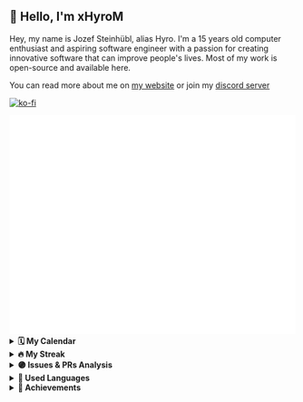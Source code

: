 ## 👋 Hello, I'm xHyroM

Hey, my name is Jozef Steinhübl, alias Hyro. I'm a 15 years old computer enthusiast and aspiring software engineer with a passion for creating innovative software that can improve people's lives. Most of my work is open-source and available here.

You can read more about me on [my website](https://xhyrom.dev/about) or join my [discord server](https://discord.gg/kFPKmEKeMS)

[![ko-fi](https://ko-fi.com/img/githubbutton_sm.svg)](https://ko-fi.com/S6S0KA3I5)

<img src="https://github.com/xHyroM/xHyroM/blob/main/.cache/base.svg">

<details>	
    <summary><b>🗓️ My Calendar</b></summary>
    <img src="https://github.com/xHyroM/xHyroM/blob/main/.cache/isocalendar.svg">
</details>

<details>	
    <summary><b>🔥 My Streak</b></summary>
    <img src="https://github-readme-streak-stats.herokuapp.com/?user=xhyrom&theme=dark" alt="streak" />
</details>

<details>	
    <summary><b>🟣 Issues & PRs Analysis</b></summary>
    <img src="https://github.com/xHyroM/xHyroM/blob/main/.cache/followup.svg">
</details>

<details>	
    <summary><b>👅 Used Languages</b></summary>
    <img src="https://github.com/xHyroM/xHyroM/blob/main/.cache/languages.svg">
</details>

<details>	
    <summary><b>🏅 Achievements</b></summary>
    <img src="https://github.com/xHyroM/xHyroM/blob/main/.cache/achievements.svg">
    <details>
        <summary><b>Detailed</b></summary>
        <img src="https://github.com/xHyroM/xHyroM/blob/main/.cache/achievements_detailed.svg">
    </details>
</details>
